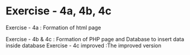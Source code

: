 # Exercise - 4a, 4b, 4c

Exercise - 4a : Formation of html page

Exercise - 4b & 4c : Formation of PHP page and Database to insert data inside database
Exercise - 4c improved :The improved version 
